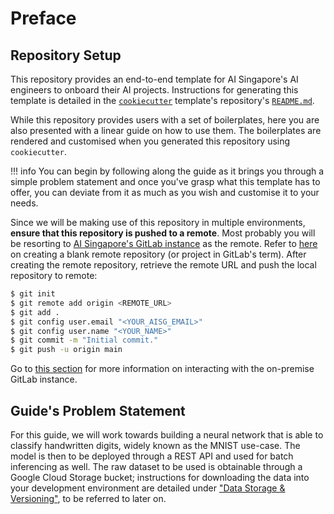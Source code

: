 # Preface

## Repository Setup

This repository provides an end-to-end template for AI
Singapore's AI engineers to onboard their AI projects.
Instructions for generating this template is detailed in the
[`cookiecutter`](https://github.com/cookiecutter/cookiecutter)
template's repository's
[`README.md`](https://github.com/aisingapore/ml-project-cookiecutter-onprem-runai/blob/main/README.md).

While this repository provides users with a set of boilerplates,
here you are also presented with a linear guide on
how to use them. The boilerplates are rendered and customised
when you generated this repository using `cookiecutter`.

!!! info
    You can begin by following along the guide as it brings you through
    a simple problem statement and once you've grasp what this template
    has to offer, you can deviate from it as much as you wish and
    customise it to your needs.

Since we will be making use of this repository in multiple
environments, __ensure that this repository is pushed to a
remote__.
Most probably you will be resorting to
[AI Singapore's GitLab instance](https://gitlab.aisingapore.net/) as
the remote.
Refer to
[here](https://docs.gitlab.com/ee/user/project/working_with_projects.html#create-a-project)
on creating a blank remote repository (or project in GitLab's term).
After creating the remote repository, retrieve the remote URL and push
the local repository to remote:

```bash
$ git init
$ git remote add origin <REMOTE_URL>
$ git add .
$ git config user.email "<YOUR_AISG_EMAIL>"
$ git config user.name "<YOUR_NAME>"
$ git commit -m "Initial commit."
$ git push -u origin main
```

Go to [this section](./03-mlops-components-platform.md#gitlab) for more
information on interacting with the on-premise GitLab instance.

## Guide's Problem Statement

For this guide, we will work towards building a neural network that is
able to classify handwritten digits, widely known as the MNIST
use-case.
The model is then to be deployed through a REST API and used for batch
inferencing as well.
The raw dataset to be used is obtainable through a Google Cloud Storage
bucket; instructions for downloading the data into your development
environment are detailed under
["Data Storage & Versioning"](./06-data-storage-versioning.md),
to be referred to later on.
